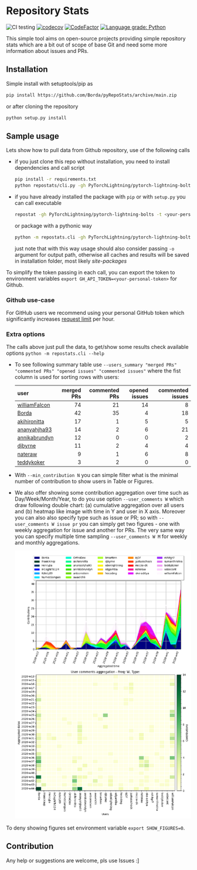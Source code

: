 # Repository Stats

![CI testing](https://github.com/Borda/pyRepoStats/workflows/CI%20testing/badge.svg?event=push)
[![codecov](https://codecov.io/gh/Borda/pyRepoStats/branch/main/graph/badge.svg?token=09H9MDJMXG)](https://codecov.io/gh/Borda/pyRepoStats)
[![CodeFactor](https://www.codefactor.io/repository/github/borda/pyrepostats/badge)](https://www.codefactor.io/repository/github/borda/pyrepostats)
[![Language grade: Python](https://img.shields.io/lgtm/grade/python/g/Borda/pyRepoStats.svg?logo=lgtm&logoWidth=18)](https://lgtm.com/projects/g/Borda/pyRepoStats/context:python)

This simple tool aims on open-source projects providing simple repository stats which are a bit out of scope of base Git and need some more information about issues and PRs.

## Installation

Simple install with setuptools/pip as 
```bash
pip install https://github.com/Borda/pyRepoStats/archive/main.zip
```
or after cloning the repository
```bash
python setup.py install
```

## Sample usage

Lets show how to pull data from Github repository, use of the following calls
* if you just clone this repo without installation, you need to install dependencies and call script
    ```bash
    pip install -r requirements.txt
    python repostats/cli.py -gh PyTorchLightning/pytorch-lightning-bolts
    ```
* if you have already installed the package with `pip` or with `setup.py` you can call executable
    ```bash
    repostat -gh PyTorchLightning/pytorch-lightning-bolts -t <your-personal-token>
    ```
  or package with a pythonic way
    ```bash
    python -m repostats.cli -gh PyTorchLightning/pytorch-lightning-bolts
    ```
  just note that with this way usage should also consider passing `-o` argument for output path, otherwise all caches and results will be saved in installation folder, most likely _site-packages_

To simplify the token passing in each call, you can export the token to environment variables `export GH_API_TOKEN=<your-personal-token>` for Github.

### Github use-case

For GitHub users we recommend using your personal GitHub token which significantly increases [request limit](https://developer.github.com/v3/#rate-limiting) per hour.

### Extra options

The calls above just pull the data, to get/show some results check available options `python -m repostats.cli --help`

* To see following summary table use `--users_summary "merged PRs" "commented PRs" "opened issues" "commented issues"` where the fist column is used for sorting rows with users:

    | user                                              |   merged PRs |   commented PRs |   opened issues |   commented issues |
    |:--------------------------------------------------|-------------:|----------------:|----------------:|-------------------:|
    | [williamFalcon](https://github.com/williamFalcon) |           74 |              21 |              14 |                  8 |
    | [Borda](https://github.com/Borda)                 |           42 |              35 |               4 |                 18 |
    | [akihironitta](https://github.com/akihironitta)   |           17 |               1 |               5 |                  5 |
    | [ananyahjha93](https://github.com/ananyahjha93)   |           14 |               2 |               6 |                 21 |
    | [annikabrundyn](https://github.com/annikabrundyn) |           12 |               0 |               0 |                  2 |
    | [djbyrne](https://github.com/djbyrne)             |           11 |               2 |               4 |                  4 |
    | [nateraw](https://github.com/nateraw)             |            9 |               1 |               6 |                  8 |
    | [teddykoker](https://github.com/teddykoker)       |            3 |               2 |               0 |                  0 |

* With `--min_contribution N` you can simple filter what is the minimal number of contribution to  show users in Table or Figures.

* We also offer showing some contribution aggregation over time such as Day/Week/Month/Year, to do you use option `--user_comments W` which draw following double chart: (a) cumulative aggregation over all users and (b) heatmap like image with time in Y and user in X axis.
  Moreover you can also also specify type such as issue or PR; so with `--user_comments W issue pr` you can simply get two figures - one with weekly aggregation for issue and another for PRs.
  The very same way you can specify multiple time sampling `--user_comments W M` for weekly and monthly aggregations.

    ![User-comments-aggregation](./assets/user-comments-aggregation.png)

To deny showing figures set environment variable `export SHOW_FIGURES=0`.

## Contribution

Any help or suggestions are welcome, pls use Issues :]

